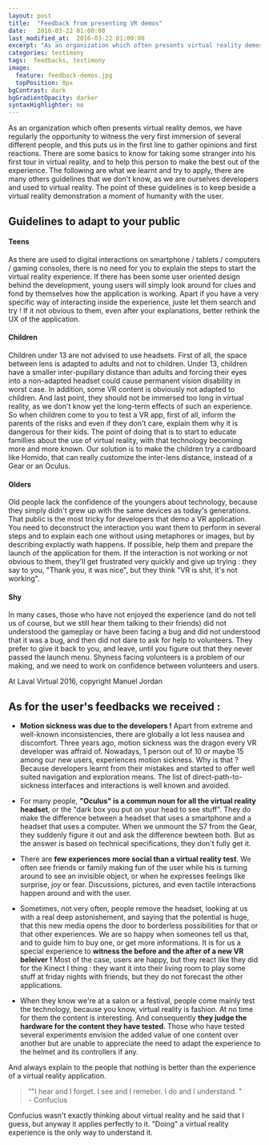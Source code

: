 ```yaml
---
layout: post
title:  "Feedback from presenting VR demos"
date:   2016-03-22 01:00:00
last_modified_at:  2016-03-22 01:00:00
excerpt: "As an organization which often presents virtual reality demos, we have regularly the opportunity to witness the very first immersion of several different people, and this puts us in the first line..."
categories: testimony
tags:  feedbacks, testimony
image:
  feature: feedback-demos.jpg
  topPosition: 0px
bgContrast: dark
bgGradientOpacity: darker
syntaxHighlighter: no
---
```


As an organization which often presents virtual reality demos, we have regularly the opportunity to witness the very first immersion of several different people, and this puts us in the first line to gather opinions and first reactions. There are some basics to know for taking some stranger into his first tour in virtual reality, and to help this person to make the best out of the experience. The following are what we learnt and try to apply, there are many others guidelines that we don't know, as we are ourselves developers and used to virtual reality. The point of these guidelines is to keep beside a virtual reality demonstration a moment of humanity with the user. 

## Guidelines to adapt to your public

#### Teens 

As there are used to digital interactions on smartphone / tablets / computers / gaming consoles, there is no need for you to explain the steps to start the virtual reality experience. If there has been some user oriented design behind the development, young users will simply look around for clues and fond by themselves how the application is working. Apart if you have a very specific way of interacting inside the experience, juste let them search and try ! If it not obvious to them, even after your explanations, better rethink the UX of the application.

#### Children

Children under 13 are not advised to use headsets. First of all, the space between lens is adapted to adults and not to children. Under 13, children have a smaller inter-pupillary distance than adults and forcing their eyes into a non-adapted headset could cause permanent vision disability in worst case. In addition, some VR content is obviously not adapted to children. And last point, they should not be immersed too long in virtual reality, as we don't know yet the long-term effects of such an experience. So when children come to you to test a VR app, first of all, inform the parents of the risks and even if they don't care, explain them why it is dangerous for their kids. The point of doing that is to start to educate famillies about the use of virtual reality, with that technology becoming more and more known. Our solution is to make the children try a cardboard like Homido, that can really customize the inter-lens distance, instead of a Gear or an Oculus.

#### Olders

Old people lack the confidence of the youngers about technology, because they simply didn't grew up with the same devices as today's generations. That public is the most tricky for developers that demo a VR application. You need to deconstruct the interaction you want them to perform in several steps and to explain each one without using metaphores or images, but by describing explactly wath happens. If possible, help them and prepare the launch of the application for them. If the interaction is not working or not obvious to them, they'll get frustrated very quickly and give up trying : they say to you, "Thank you, it was nice", but they think "VR is shit, it's not working". 

#### Shy

In many cases, those who have not enjoyed the experience (and do not tell us of course, but we still hear them talking to their friends) did not understood the gameplay or have been facing a bug and did not understood that it was a bug, and then did not dare to ask for help to volunteers. They prefer to give it back to you, and leave, until you figure out that they never passed the launch menu. Shyness facing volunteers is a problem of our making, and we need to work on confidence between volunteers and users.


<div class="img img--fullContainer img--14xLeading" style="background-image: url({{ site.baseurl_posts_img }}feedback-users.jpg);">At Laval Virtual 2016, copyright Manuel Jordan</div>

## As for the user's feedbacks we received :

 - **Motion sickness was due to the developers !** Apart from extreme and well-known inconsistencies, there are globally a lot less nausea and discomfort. Three years ago, motion sickness was the dragon every VR developer was affraid of. Nowadays, 1 person out of 10 or maybe 15 among our new users, experiences motion sickness. Why is that ? Because developers learnt from their mistakes and started to offer well suited navigation and exploration means. The list of direct-path-to-sickness interfaces and interactions is well known and avoided. 

 - For many people, **"Oculus" is a commun noun for all the virtual reality headset**, or the "dark box you put on your head to see stuff". They do make the difference between a headset that uses a smartphone and a headset that uses a computer. When we unmount the S7 from the Gear, they suddenly figure it out and ask the difference bewteen both. But as the answer is based on technical specifications, they don't fully get it. 

 - There are **few experiences more social than a virtual reality test**. We often see friends or family making fun of the user while his is turning around to see an invisible object, or when he expresses feelings like surprise, joy or fear. Discussions, pictures, and even tactile interactions happen around and with the user.  

 - Sometimes, not very often, people remove the headset, looking at us with a real deep astonishement, and saying that the potential is huge, that this new media opens the door to borderless possibilities for that or that other experiences. We are so happy when someones tell us that, and to guide him to buy one, or get more informations. It is for us a special experience to **witness the before and the after of a new VR beleiver !** Most of the case, users are happy, but they react like they did for the Kinect I thing : they want it into their living room to play some stuff at friday nights with friends, but they do not forecast the other applications.

- When they know we're at a salon or a festival, people come mainly test the technology, because you know, virtual reality is fashion. At no time for them the content is interesting. And consequently **they judge the hardware for the content they have tested**. Those who have tested several experiments envision the added value of one content over another but are unable to appreciate the need to adapt the experience to the helmet and its controllers if any.

And always explain to the people that nothing is better than the experience of a virtual reality application. 
<blockquote class="u--startsWithDoubleQuote">“"I hear and I forget. I see and I remeber. I do and I understand. "<br/>- Confucius</blockquote>
Confucius wasn't exactly thinking about virtual reality and he said that I guess, but anyway it applies perfectly to it. "Doing" a virtual reality experience is the only way to understand it.
